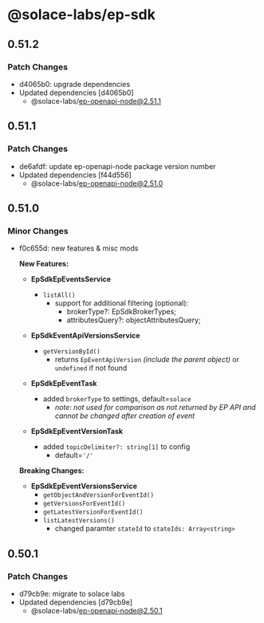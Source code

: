 # @solace-labs/ep-sdk

## 0.51.2

### Patch Changes

- d4065b0: upgrade dependencies
- Updated dependencies [d4065b0]
  - @solace-labs/ep-openapi-node@2.51.1

## 0.51.1

### Patch Changes

- de6afdf: update ep-openapi-node package version number
- Updated dependencies [f44d556]
  - @solace-labs/ep-openapi-node@2.51.0

## 0.51.0

### Minor Changes

- f0c655d: new features & misc mods

  **New Features:**

  - **EpSdkEpEventsService**

    - `listAll()`
      - support for additional filtering (optional):
        - brokerType?: EpSdkBrokerTypes;
        - attributesQuery?: objectAttributesQuery;

  - **EpSdkEventApiVersionsService**

    - `getVersionById()`
      - returns `EpEventApiVersion` _(include the parent object)_ or `undefined` if not found

  - **EpSdkEpEventTask**

    - added `brokerType` to settings, default=`solace`
      - _note: not used for comparison as not returned by EP API and cannot be changed after creation of event_

  - **EpSdkEpEventVersionTask**
    - added `topicDelimiter?: string[1]` to config
      - default=`'/'`

  **Breaking Changes:**

  - **EpSdkEpEventVersionsService**
    - `getObjectAndVersionForEventId()`
    - `getVersionsForEventId()`
    - `getLatestVersionForEventId()`
    - `listLatestVersions()`
      - changed paramter `stateId` to `stateIds: Array<string>`

## 0.50.1

### Patch Changes

- d79cb9e: migrate to solace labs
- Updated dependencies [d79cb9e]
  - @solace-labs/ep-openapi-node@2.50.1
